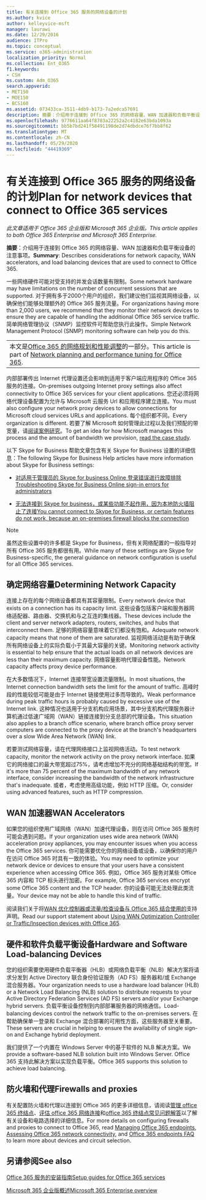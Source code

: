 ```yaml
---
title: 有关连接到 Office 365 服务的网络设备的计划
ms.author: kvice
author: kelleyvice-msft
manager: laurawi
ms.date: 12/29/2016
audience: ITPro
ms.topic: conceptual
ms.service: o365-administration
localization_priority: Normal
ms.collection: Ent_O365
f1.keywords:
- CSH
ms.custom: Adm_O365
search.appverid:
- MET150
- MOE150
- BCS160
ms.assetid: 073433ca-3511-4db9-b173-7a2edca57691
description: 摘要：介绍用于连接到 Office 365 的网络容量、WAN 加速器和负载平衡设备的注意事项。
ms.openlocfilehash: 9776611aa64f8783a22252a2c4182e63bda1093a
ms.sourcegitcommit: bb5b7bd241f58491198de2d74dbdce76f7bb8f62
ms.translationtype: MT
ms.contentlocale: zh-CN
ms.lasthandoff: 05/29/2020
ms.locfileid: "44419369"
---
```

# <a name="plan-for-network-devices-that-connect-to-office-365-services"></a><span data-ttu-id="72bd8-103">有关连接到 Office 365 服务的网络设备的计划</span><span class="sxs-lookup"><span data-stu-id="72bd8-103">Plan for network devices that connect to Office 365 services</span></span>

<span data-ttu-id="72bd8-104">*此文章适用于 Office 365 企业版和 Microsoft 365 企业版。*</span><span class="sxs-lookup"><span data-stu-id="72bd8-104">*This article applies to both Office 365 Enterprise and Microsoft 365 Enterprise.*</span></span>
  
<span data-ttu-id="72bd8-105">**摘要**：介绍用于连接到 Office 365 的网络容量、WAN 加速器和负载平衡设备的注意事项。</span><span class="sxs-lookup"><span data-stu-id="72bd8-105">**Summary**: Describes considerations for network capacity, WAN accelerators, and load balancing devices that are used to connect to Office 365.</span></span>

<span data-ttu-id="72bd8-106">一些网络硬件可能对受支持的并发会话数量有限制。</span><span class="sxs-lookup"><span data-stu-id="72bd8-106">Some network hardware may have limitations on the number of concurrent sessions that are supported.</span></span> <span data-ttu-id="72bd8-107">对于拥有多于2000个用户的组织，我们建议他们监视其网络设备，以确保他们能够处理额外的 Office 365 服务流量。</span><span class="sxs-lookup"><span data-stu-id="72bd8-107">For organizations having more than 2,000 users, we recommend that they monitor their network devices to ensure they are capable of handling the additional Office 365 service traffic.</span></span> <span data-ttu-id="72bd8-108">简单网络管理协议（SNMP）监控软件可帮助您执行此操作。</span><span class="sxs-lookup"><span data-stu-id="72bd8-108">Simple Network Management Protocol (SNMP) monitoring software can help you do this.</span></span>

||
|:-----|
| <span data-ttu-id="72bd8-109">本文是[Office 365 的网络规划和性能调整](https://aka.ms/tune)的一部分。</span><span class="sxs-lookup"><span data-stu-id="72bd8-109">This article is part of [Network planning and performance tuning for Office 365](https://aka.ms/tune).</span></span>|

<span data-ttu-id="72bd8-110">内部部署传出 Internet 代理设置还会影响到适用于客户端应用程序的 Office 365 服务的连接。</span><span class="sxs-lookup"><span data-stu-id="72bd8-110">On-premises outgoing Internet proxy settings also affect connectivity to Office 365 services for your client applications.</span></span> <span data-ttu-id="72bd8-111">您还必须将网络代理设备配置为允许与 Microsoft 云服务 Url 和应用程序建立连接。</span><span class="sxs-lookup"><span data-stu-id="72bd8-111">You must also configure your network proxy devices to allow connections for Microsoft cloud services URLs and applications.</span></span> <span data-ttu-id="72bd8-112">每个组织都不同。</span><span class="sxs-lookup"><span data-stu-id="72bd8-112">Every organization is different.</span></span> <span data-ttu-id="72bd8-113">若要了解 Microsoft 如何管理此过程以及我们预配的带宽量，请[阅读案例研究](https://www.microsoft.com/itshowcase/Article/Content/631/Optimizing-network-performance-for-Microsoft-Office-365)。</span><span class="sxs-lookup"><span data-stu-id="72bd8-113">To get an idea for how Microsoft manages this process and the amount of bandwidth we provision, [read the case study](https://www.microsoft.com/itshowcase/Article/Content/631/Optimizing-network-performance-for-Microsoft-Office-365).</span></span>
  
<span data-ttu-id="72bd8-114">以下 Skype for Business 帮助文章包含有关 Skype for Business 设置的详细信息：</span><span class="sxs-lookup"><span data-stu-id="72bd8-114">The following Skype for Business Help articles have more information about Skype for Business settings:</span></span>
  
- [<span data-ttu-id="72bd8-115">对适用于管理员的 Skype for business Online 登录错误进行故障排除</span><span class="sxs-lookup"><span data-stu-id="72bd8-115">Troubleshooting Skype for Business Online sign-in errors for administrators</span></span>](https://docs.microsoft.com/skypeforbusiness/set-up-skype-for-business-online/troubleshooting-sign-in-errors-for-admins)

- [<span data-ttu-id="72bd8-116">无法连接到 Skype for business，或某些功能不起作用，因为本地防火墙阻止了连接</span><span class="sxs-lookup"><span data-stu-id="72bd8-116">You cannot connect to Skype for Business, or certain features do not work, because an on-premises firewall blocks the connection</span></span>](https://go.microsoft.com/fwlink/p/?LinkID=243625)

> [!NOTE]
> <span data-ttu-id="72bd8-117">虽然这些设置中的许多都是 Skype for Business，但有关网络配置的一般指导对所有 Office 365 服务都很有用。</span><span class="sxs-lookup"><span data-stu-id="72bd8-117">While many of these settings are Skype for Business-specific, the general guidance on network configuration is useful for all Office 365 services.</span></span>
  
## <a name="determining-network-capacity"></a><span data-ttu-id="72bd8-118">确定网络容量</span><span class="sxs-lookup"><span data-stu-id="72bd8-118">Determining Network Capacity</span></span>

<span data-ttu-id="72bd8-119">连接上存在的每个网络设备都具有其容量限制。</span><span class="sxs-lookup"><span data-stu-id="72bd8-119">Every network device that exists on a connection has its capacity limit.</span></span> <span data-ttu-id="72bd8-120">这些设备包括客户端和服务器网络适配器、路由器、交换机和与之互连的集线器。</span><span class="sxs-lookup"><span data-stu-id="72bd8-120">These devices include the client and server network adapters, routers, switches, and hubs that interconnect them.</span></span> <span data-ttu-id="72bd8-121">足够的网络容量意味着它们都没有饱和。</span><span class="sxs-lookup"><span data-stu-id="72bd8-121">Adequate network capacity means that none of them are saturated.</span></span> <span data-ttu-id="72bd8-122">监视网络活动是有助于确保所有网络设备上的实际负载小于其最大容量的关键。</span><span class="sxs-lookup"><span data-stu-id="72bd8-122">Monitoring network activity is essential to help ensure that the actual loads on all network devices are less than their maximum capacity.</span></span> <span data-ttu-id="72bd8-123">网络容量影响代理设备性能。</span><span class="sxs-lookup"><span data-stu-id="72bd8-123">Network capacity affects proxy device performance.</span></span>
  
<span data-ttu-id="72bd8-124">在大多数情况下，Internet 连接带宽设置流量限制。</span><span class="sxs-lookup"><span data-stu-id="72bd8-124">In most situations, the Internet connection bandwidth sets the limit for the amount of traffic.</span></span> <span data-ttu-id="72bd8-125">高峰时段的性能较低可能是由于 Internet 链接使用过多而导致的。</span><span class="sxs-lookup"><span data-stu-id="72bd8-125">Weak performance during peak traffic hours is probably caused by excessive use of the Internet link.</span></span> <span data-ttu-id="72bd8-126">这种情况也适用于分支机构应用场景，其中分支机构代理服务器计算机通过低速广域网（WAN）链接连接到分支总部的代理设备。</span><span class="sxs-lookup"><span data-stu-id="72bd8-126">This situation also applies to a branch office scenario, where branch office proxy server computers are connected to the proxy device at the branch's headquarters over a slow Wide Area Network (WAN) link.</span></span>
  
<span data-ttu-id="72bd8-127">若要测试网络容量，请在代理网络接口上监视网络活动。</span><span class="sxs-lookup"><span data-stu-id="72bd8-127">To test network capacity, monitor the network activity on the proxy network interface.</span></span> <span data-ttu-id="72bd8-128">如果它的网络接口的最大带宽超过75%，请考虑增加不充分的网络基础结构的带宽。</span><span class="sxs-lookup"><span data-stu-id="72bd8-128">If it's more than 75 percent of the maximum bandwidth of any network interface, consider increasing the bandwidth of the network infrastructure that's inadequate.</span></span> <span data-ttu-id="72bd8-129">或者，考虑使用高级功能，例如 HTTP 压缩。</span><span class="sxs-lookup"><span data-stu-id="72bd8-129">Or, consider using advanced features, such as HTTP compression.</span></span>
  
## <a name="wan-accelerators"></a><span data-ttu-id="72bd8-130">WAN 加速器</span><span class="sxs-lookup"><span data-stu-id="72bd8-130">WAN Accelerators</span></span>

<span data-ttu-id="72bd8-131">如果您的组织使用广域网络（WAN）加速代理设备，则在访问 Office 365 服务时可能会遇到问题。</span><span class="sxs-lookup"><span data-stu-id="72bd8-131">If your organization uses wide area network (WAN) acceleration proxy appliances, you may encounter issues when you access the Office 365 services.</span></span> <span data-ttu-id="72bd8-132">你可能需要优化你的网络设备或设备，以确保你的用户在访问 Office 365 时具有一致的体验。</span><span class="sxs-lookup"><span data-stu-id="72bd8-132">You may need to optimize your network device or devices to ensure that your users have a consistent experience when accessing Office 365.</span></span> <span data-ttu-id="72bd8-133">例如，Office 365 服务对某些 Office 365 内容和 TCP 标头进行加密。</span><span class="sxs-lookup"><span data-stu-id="72bd8-133">For example, Office 365 services encrypt some Office 365 content and the TCP header.</span></span> <span data-ttu-id="72bd8-134">你的设备可能无法处理此类流量。</span><span class="sxs-lookup"><span data-stu-id="72bd8-134">Your device may not be able to handle this kind of traffic.</span></span>
  
<span data-ttu-id="72bd8-135">阅读我们关于将[WAN 优化控制器或流量/检查设备与 Office 365 结合使用的](https://support.microsoft.com/kb/2690045)支持声明。</span><span class="sxs-lookup"><span data-stu-id="72bd8-135">Read our support statement about [Using WAN Optimization Controller or Traffic/Inspection devices with Office 365](https://support.microsoft.com/kb/2690045).</span></span>
  
## <a name="hardware-and-software-load-balancing-devices"></a><span data-ttu-id="72bd8-136">硬件和软件负载平衡设备</span><span class="sxs-lookup"><span data-stu-id="72bd8-136">Hardware and Software Load-balancing Devices</span></span>

<span data-ttu-id="72bd8-137">您的组织需要使用硬件负载平衡器（HLB）或网络负载平衡（NLB）解决方案将请求分发到 Active Directory 联合身份验证服务（AD FS）服务器和/或 Exchange 混合服务器。</span><span class="sxs-lookup"><span data-stu-id="72bd8-137">Your organization needs to use a hardware load balancer (HLB) or a Network Load Balancing (NLB) solution to distribute requests to your Active Directory Federation Services (AD FS) servers and/or your Exchange hybrid servers.</span></span> <span data-ttu-id="72bd8-138">负载平衡设备控制到内部部署服务器的网络通信。</span><span class="sxs-lookup"><span data-stu-id="72bd8-138">Load-balancing devices control the network traffic to the on-premises servers.</span></span> <span data-ttu-id="72bd8-139">在帮助确保单一登录和 Exchange 混合部署的可用性方面，这些服务器至关重要。</span><span class="sxs-lookup"><span data-stu-id="72bd8-139">These servers are crucial in helping to ensure the availability of single sign-on and Exchange hybrid deployment.</span></span>
  
<span data-ttu-id="72bd8-140">我们提供了一个内置在 Windows Server 中的基于软件的 NLB 解决方案。</span><span class="sxs-lookup"><span data-stu-id="72bd8-140">We provide a software-based NLB solution built into Windows Server.</span></span> <span data-ttu-id="72bd8-141">Office 365 支持此解决方案以实现负载平衡。</span><span class="sxs-lookup"><span data-stu-id="72bd8-141">Office 365 supports this solution to achieve load balancing.</span></span>
  
## <a name="firewalls-and-proxies"></a><span data-ttu-id="72bd8-142">防火墙和代理</span><span class="sxs-lookup"><span data-stu-id="72bd8-142">Firewalls and proxies</span></span>

<span data-ttu-id="72bd8-143">有关配置防火墙和代理以连接到 Office 365 的更多详细信息，请阅读[管理 office 365 终结点](https://support.office.com/article/99cab9d4-ef59-4207-9f2b-3728eb46bf9a)、[评估 office 365 网络连接](assessing-network-connectivity.md)和[office 365 终结点常见问题解答](https://support.office.com/article/d4088321-1c89-4b96-9c99-54c75cae2e6d)以了解有关设备和电路选择的详细信息。</span><span class="sxs-lookup"><span data-stu-id="72bd8-143">For more details on configuring firewalls and proxies to connect to Office 365, read [Managing Office 365 endpoints](https://support.office.com/article/99cab9d4-ef59-4207-9f2b-3728eb46bf9a), [Assessing Office 365 network connectivity](assessing-network-connectivity.md), and [Office 365 endpoints FAQ](https://support.office.com/article/d4088321-1c89-4b96-9c99-54c75cae2e6d) to learn more about devices and circuit selection.</span></span>
  
## <a name="see-also"></a><span data-ttu-id="72bd8-144">另请参阅</span><span class="sxs-lookup"><span data-stu-id="72bd8-144">See also</span></span>

[<span data-ttu-id="72bd8-145">Office 365 服务的安装指南</span><span class="sxs-lookup"><span data-stu-id="72bd8-145">Setup guides for Office 365 services</span></span>](setup-guides-for-office-365.md)

[<span data-ttu-id="72bd8-146">Microsoft 365 企业版概述</span><span class="sxs-lookup"><span data-stu-id="72bd8-146">Microsoft 365 Enterprise overview</span></span>](https://docs.microsoft.com/microsoft-365/enterprise/microsoft-365-overview)
